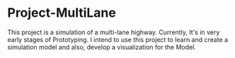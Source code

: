 # Project-MultiLane

This project is a simulation of a multi-lane highway. Currently, It's in very early stages of Prototyping. I intend to use this project to learn and create a simulation model and also, develop a visualization for the Model.

<!-- The simulation is based on the Nagel-Schreckenberg model. The model is implemented in Python and the simulation is visualized using Pygame. -->
